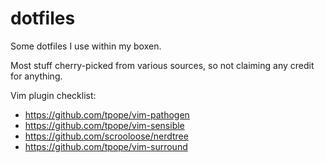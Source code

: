 dotfiles
========

Some dotfiles I use within my boxen. 

Most stuff cherry-picked from various sources, so not claiming any credit for anything.

Vim plugin checklist:
- https://github.com/tpope/vim-pathogen
- https://github.com/tpope/vim-sensible
- https://github.com/scrooloose/nerdtree
- https://github.com/tpope/vim-surround

